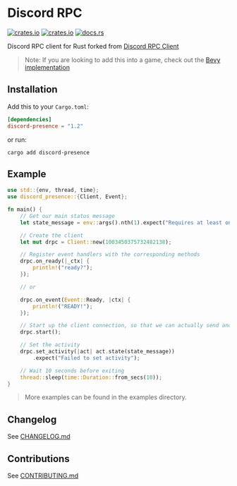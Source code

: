 # Discord RPC

[![crates.io](https://img.shields.io/crates/v/discord-presence.svg)](https://crates.io/crates/discord-presence)
[![crates.io](https://img.shields.io/crates/d/discord-presence.svg)](https://crates.io/crates/discord-presence)
[![docs.rs](https://docs.rs/discord-presence/badge.svg)](https://docs.rs/discord-presence)

Discord RPC client for Rust forked from [Discord RPC Client](https://gitlab.com/valeth/discord-rpc-client.rs)

> Note: If you are looking to add this into a game, check out the [Bevy implementation](https://github.com/jewlexx/bevy-discord-rpc)

## Installation

Add this to your `Cargo.toml`:

```toml
[dependencies]
discord-presence = "1.2"
```

or run:

```shell
cargo add discord-presence
```

## Example

```rust
use std::{env, thread, time};
use discord_presence::{Client, Event};

fn main() {
    // Get our main status message
    let state_message = env::args().nth(1).expect("Requires at least one argument");

    // Create the client
    let mut drpc = Client::new(1003450375732482138);

    // Register event handlers with the corresponding methods
    drpc.on_ready(|_ctx| {
        println!("ready?");
    });

    // or

    drpc.on_event(Event::Ready, |ctx| {
        println!("READY!");
    });

    // Start up the client connection, so that we can actually send and receive stuff
    drpc.start();

    // Set the activity
    drpc.set_activity(|act| act.state(state_message))
        .expect("Failed to set activity");

    // Wait 10 seconds before exiting
    thread::sleep(time::Duration::from_secs(10));
}
```

> More examples can be found in the examples directory.

## Changelog

See [CHANGELOG.md](CHANGELOG.md)

## Contributions

See [CONTRIBUTING.md](/CONTRIBUTING.md)
